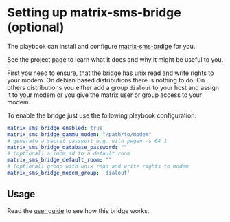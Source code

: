 # Setting up matrix-sms-bridge (optional)

The playbook can install and configure
[matrix-sms-brdige](https://github.com/benkuly/matrix-sms-bridge) for you.

See the project page to learn what it does and why it might be useful to you.

First you need to ensure, that the bridge has unix read and write rights to your modem. On debian based distributions there is nothing to do. On others distributions you either add a group `dialout` to your host and assign it to your modem or you give the matrix user or group access to your modem.

To enable the bridge just use the following
playbook configuration:


```yaml
matrix_sms_bridge_enabled: true
matrix_sms_bridge_gammu_modem: "/path/to/modem"
# generate a secret passwort e.g. with pwgen -s 64 1
matrix_sms_bridge_database_password: ""
# (optional) a room id to a default room
matrix_sms_bridge_default_room: ""
# (optional) group with unix read and write rights to modem
matrix_sms_bridge_modem_group: 'dialout'
```


## Usage

Read the [user guide](https://github.com/benkuly/matrix-sms-bridge/blob/master/README.md#user-guide) to see how this bridge works.

